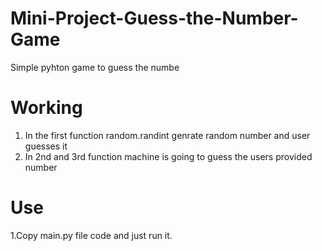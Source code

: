 # Mini-Project-Guess-the-Number-Game
Simple pyhton game to guess the numbe

# Working
1. In the first function random.randint genrate random number and user guesses it
2. In 2nd and 3rd function machine is going to guess the users provided number

# Use
1.Copy main.py file code and just run it.
